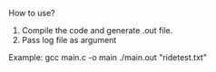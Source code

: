 How to use?
1. Compile the code and generate .out file.
2. Pass log file as argument

Example:
gcc main.c -o main
./main.out "ridetest.txt"
